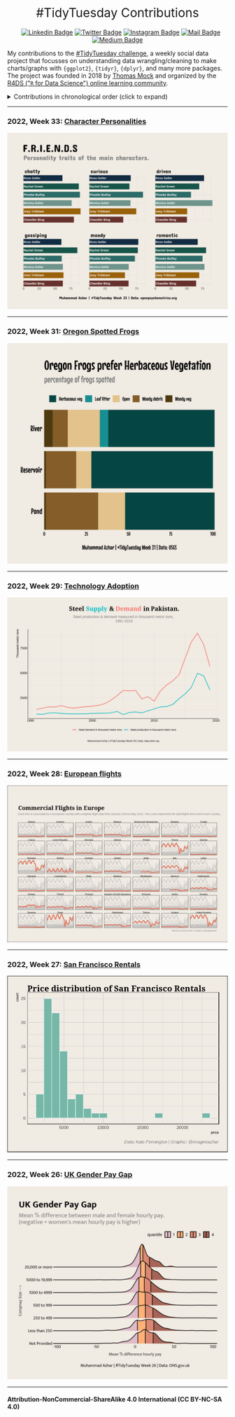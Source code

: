 <h1 style="font-weight:normal" align="center">
  &nbsp;#TidyTuesday Contributions&nbsp;
</h1>

<div align="center">

&nbsp;&nbsp;&nbsp;
[![Linkedin Badge](https://img.shields.io/badge/linkedin-0077B5?style=for-the-badge&logo=linkedin&logoColor=white)](https://linkedin.com/in/imagineazhar)
[![Twitter Badge](https://img.shields.io/badge/twitter-1DA1F2?style=for-the-badge&logo=twitter&logoColor=white)](https://twitter.com/imagineazhar)
[![Instagram Badge](https://img.shields.io/badge/instagram-E4405F?style=for-the-badge&logo=instagram&logoColor=white)](https://instagram.com/grinch__101)
[![Mail Badge](https://img.shields.io/badge/Gmail-D14836?style=for-the-badge&logo=gmail&logoColor=white)](mailto:2muhammadazhar@gmail.com)
[![Medium Badge](https://img.shields.io/badge/Medium-12100E?style=for-the-badge&logo=medium&logoColor=white)](https://medium.com/@imagineazhar)

</div>

<!-- <div align="center">
  <br>
  <a href="https://www.buymeacoffee.com/imagineazhar" target="_blank"><img src="https://www.buymeacoffee.com/assets/img/guidelines/download-assets-sm-1.svg" alt="Buy Me A Coffee" style="height: 50px !important;width: 174px !important;box-shadow: 0px 3px 2px 0px rgba(190, 190, 190, 0.5) !important;-webkit-box-shadow: 0px 3px 2px 0px rgba(190, 190, 190, 0.5) !important;" ></a>
  <br><br>
</div> -->

My contributions to the [#TidyTuesday challenge](https://github.com/rfordatascience/tidytuesday), a weekly social data project that focusses on understanding data wrangling/cleaning to make charts/graphs with  `{ggplot2}`, `{tidyr}`, `{dplyr}`, and many more packages. The project was founded in 2018 by [Thomas Mock](https://thomasmock.netlify.com/) and organized by the [R4DS ("`R` for Data Science") online learning community](https://twitter.com/r4dscommunity).

<details>
  <summary>Contributions in chronological order (click to expand)</summary>

<!-- toc -->
* **Challenges 2022**
  * 2022/26 [💰 UK Gender Pay gap](https://github.com/imagineazhar/TidyTuesday/tree/main/2022/Week_26)
  * 2022/27 [🏠 San Francisco Rentals](https://github.com/imagineazhar/TidyTuesday/tree/main/2022/Week_27)
  * 2022/28 [✈ European Flights](https://github.com/imagineazhar/TidyTuesday/tree/main/2022/Week_28)
  * 2022/29 [⚙ Technology Adoptation](https://github.com/imagineazhar/TidyTuesday/tree/main/2022/Week_29)
  * 2022/31 [🐸 Oregon Spotted Frogs](https://github.com/imagineazhar/TidyTuesday/tree/main/2022/Week_31)
  * 2022/33 [🧑 FRIENDS Characters Personality](https://github.com/imagineazhar/TidyTuesday/tree/main/2022/Week_33)
  
  <!-- tocstop -->

</details>

***
### 2022, Week 33: [Character Personalities](https://github.com/imagineazhar/TidyTuesday/tree/main/2022/Week_33)

![Personalities](https://github.com/imagineazhar/TidyTuesday/blob/main/2022/Week_33/week_33.png)

***
### 2022, Week 31: [Oregon Spotted Frogs](https://github.com/imagineazhar/TidyTuesday/tree/main/2022/Week_31)

![Oregon Spotted Frogs](https://github.com/imagineazhar/TidyTuesday/blob/main/2022/Week_31/week_31.png)

***

### 2022, Week 29: [Technology Adoption](https://github.com/imagineazhar/TidyTuesday/tree/main/2022/Week_29)

![Technology Adoption](https://github.com/imagineazhar/TidyTuesday/blob/main/2022/Week_29/week_29.png)

***

### 2022, Week 28: [European flights](https://github.com/imagineazhar/TidyTuesday/tree/main/2022/Week_28)

![European flights](https://github.com/imagineazhar/TidyTuesday/blob/main/2022/Week_28/week_28.png)

***

### 2022, Week 27: [San Francisco Rentals](https://github.com/imagineazhar/TidyTuesday/tree/main/2022/Week_27)

![San Francisco Rentals](https://github.com/imagineazhar/TidyTuesday/blob/main/2022/Week_27/week_27.png)

***

### 2022, Week 26: [UK Gender Pay Gap](https://github.com/imagineazhar/TidyTuesday/tree/main/2022/Week_26)

![💰 UK Gender Pay gap](https://github.com/imagineazhar/TidyTuesday/blob/main/2022/Week_26/week_26.png)

***

#### Attribution-NonCommercial-ShareAlike 4.0 International (CC BY-NC-SA 4.0)

<div style="width:300px; height:200px">
<img src=https://camo.githubusercontent.com/00f7814990f36f84c5ea74cba887385d8a2f36be/68747470733a2f2f646f63732e636c6f7564706f7373652e636f6d2f696d616765732f63632d62792d6e632d73612e706e67 alt="" height="42">
</div>
